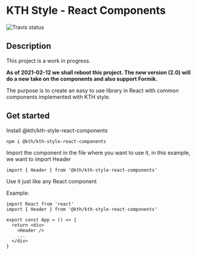 # KTH Style - React Components

![Travis status](https://api.travis-ci.org/KTH/kth-style-react-components.svg?branch=master)

## Description

This project is a work in progress.

**As of 2021-02-12 we shall reboot this project. The new version (2.0) will do a new take on the components and also support Formik.**

The purpose is to create an easy to use library in React with common components implemented with KTH style.

## Get started

Install @kth/kth-style-react-components

```
npm i @kth/kth-style-react-components
```

Import the component in the file where you want to use it, in this example, we want to import Header

```
import { Header } from '@kth/kth-style-react-components'
```

Use it just like any React component

Example:

```
import React from 'react'
import { Header } from '@kth/kth-style-react-components'

export const App = () => {
  return <div>
    <Header />
    ...
  </div>
}
```
